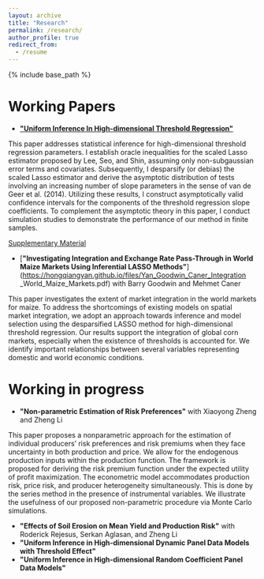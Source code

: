 ```yaml
---
layout: archive
title: "Research"
permalink: /research/
author_profile: true
redirect_from:
  - /resume
---
```


{% include base_path %}

Working Papers
======

* [__"Uniform Inference In High-dimensional Threshold Regression"__](https://hongqiangyan.github.io/files/Hongqiang_YAN_JMP_Inference_in_High_Dimensional_Threshold.pdf)

This paper addresses statistical inference for high-dimensional threshold regression parameters. I establish oracle inequalities for the scaled Lasso estimator proposed by Lee, Seo, and Shin, assuming only non-subgaussian error terms and covariates. Subsequently, I desparsify (or debias) the scaled Lasso estimator and derive the asymptotic distribution of tests involving an increasing number of slope parameters in the sense of van de Geer et al. (2014). Utilizing these results, I construct asymptotically valid confidence intervals for the components of the threshold regression slope coefficients. To complement the asymptotic theory in this paper, I conduct simulation studies to demonstrate the performance of our method in finite samples.

[Supplementary Material](https://github.com/hongqiangyan/desparsified_Lasso_threshold_reg)

* [__"Investigating Integration and Exchange Rate Pass-Through in World Maize Markets Using
Inferential LASSO Methods"__](https://hongqiangyan.github.io/files/Yan_Goodwin_Caner_Integration _World_Maize_Markets.pdf)  with Barry Goodwin and Mehmet Caner

This paper investigates the extent of market integration in the world markets for maize. To address the shortcomings of existing models on spatial market integration, we adopt an approach towards inference and model selection using the desparsified LASSO method for high-dimensional threshold regression. Our results support the integration of global corn markets, especially when the existence of thresholds is accounted for. We identify important relationships between several variables representing domestic and world economic conditions.


Working in progress
======

* __"Non-parametric Estimation of Risk Preferences"__ with Xiaoyong Zheng and Zheng Li

This paper proposes a nonparametric approach for the estimation of individual producers’ risk preferences and risk premiums when they face uncertainty in both production and price. We allow for the endogenous production inputs within the production function. The framework is proposed for deriving the risk premium function under the expected utility of profit maximization. The econometric model accommodates production risk, price risk, and producer heterogeneity simultaneously. This is done by the series method in the presence of instrumental variables. We illustrate the usefulness of our proposed non-parametric procedure via Monte Carlo simulations.

* __"Effects of Soil Erosion on Mean Yield and Production Risk"__ with  Roderick Rejesus, Serkan Aglasan, and Zheng Li
* __"Uniform Inference in High-dimensional Dynamic Panel Data Models with Threshold Effect"__
* __"Uniform Inference in High-dimensional Random Coefficient Panel Data Models"__

